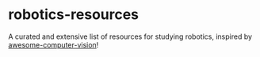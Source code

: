 # robotics-resources
A curated and extensive list of resources for studying robotics, inspired by [awesome-computer-vision](https://github.com/jbhuang0604/awesome-computer-vision)!
